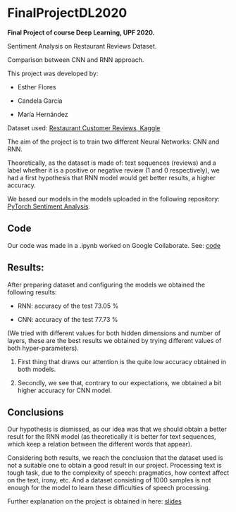 # FinalProjectDL2020
**Final Project of course Deep Learning, UPF 2020.**  

Sentiment Analysis on Restaurant Reviews Dataset. 

Comparison between CNN and RNN approach.

This project was developed by:

- Esther Flores

- Candela García

- María Hernández

Dataset used: [Restaurant Customer Reviews, Kaggle](https://www.kaggle.com/vigneshwarsofficial/reviews)

The aim of the project is to train two different Neural Networks: CNN and RNN. 

Theoretically, as the dataset is made of: text sequences (reviews) and a label whether it is a positive or negative review (1 and 0 respectively), we had a first hypothesis that RNN model would get better results, a higher accuracy.

We based our models in the models uploaded in the following repository: [PyTorch Sentiment Analysis](https://github.com/bentrevett/pytorch-sentiment-analysis).

## Code

Our code was made in a .ipynb worked on Google Collaborate. See: [code]()

## Results: 

After preparing dataset and configuring the models we obtained the following results:

- RNN: accuracy of the test 73.05 %

- CNN: accuracy of the test 77.73 %

(We tried with different values for both hidden dimensions and number of layers, these are the best results we obtained by trying different values of both hyper-parameters).

1. First thing that draws our attention is the quite low accuracy obtained in both models.

2. Secondly, we see that, contrary to our expectations, we obtained a bit higher accuracy for CNN model.

## Conclusions

Our hypothesis is dismissed, as our idea was that we should obtain a better result for the RNN model (as theoretically it is better for text sequences, which keep a relation between the different words that appear).

Considering both results, we reach the conclusion that the dataset used is not a suitable one to obtain a good result in our project. Processing text is tough task, due to the complexity of speech: pragmatics, how context affect on the text, irony, etc. And a dataset consisting of 1000 samples is not enough for the model to learn these difficulties of speech processing.



Further explanation on the project is obtained in here: [slides](https://github.com/mariaher07/FinalProjectDL2020/blob/master/Deep_Learning%20-%20Final%20Project.pdf)
